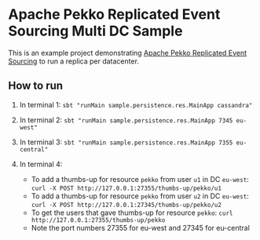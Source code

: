Apache Pekko Replicated Event Sourcing Multi DC Sample
=====================================

This is an example project demonstrating [Apache Pekko Replicated Event Sourcing](https://pekko.apache.org/docs/pekko/current/typed/replicated-eventsourcing.html)
to run a replica per datacenter.

## How to run

1. In terminal 1: `sbt "runMain sample.persistence.res.MainApp cassandra"`

1. In terminal 2: `sbt "runMain sample.persistence.res.MainApp 7345 eu-west"`

1. In terminal 3: `sbt "runMain sample.persistence.res.MainApp 7355 eu-central"`

1. In terminal 4:
   * To add a thumbs-up for resource `pekko` from user `u1` in DC `eu-west`: `curl -X POST http://127.0.0.1:27355/thumbs-up/pekko/u1`
   * To add a thumbs-up for resource `pekko` from user `u2` in DC `eu-west`: `curl -X POST http://127.0.0.1:27345/thumbs-up/pekko/u2`
   * To get the users that gave thumbs-up for resource `pekko`: `curl http://127.0.0.1:27355/thumbs-up/pekko`
   * Note the port numbers 27355 for eu-west and 27345 for eu-central
